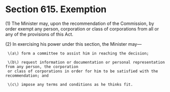 # Section 615. Exemption

\(1\) The Minister may, upon the recommendation of the Commission, by order exempt any person, corporation or class of corporations from all or any of the provisions of this Act.

\(2\) In exercising his power under this section, the Minister may—

     \(a\) form a committee to assist him in reaching the decision;

     \(b\) request information or documentation or personal representation from any person, the corporation                                        
     or class of corporations in order for him to be satisfied with the recommendation; and

     \(c\) impose any terms and conditions as he thinks fit.

